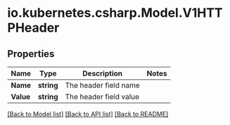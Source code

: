 # io.kubernetes.csharp.Model.V1HTTPHeader
## Properties

Name | Type | Description | Notes
------------ | ------------- | ------------- | -------------
**Name** | **string** | The header field name | 
**Value** | **string** | The header field value | 

[[Back to Model list]](../README.md#documentation-for-models) [[Back to API list]](../README.md#documentation-for-api-endpoints) [[Back to README]](../README.md)

